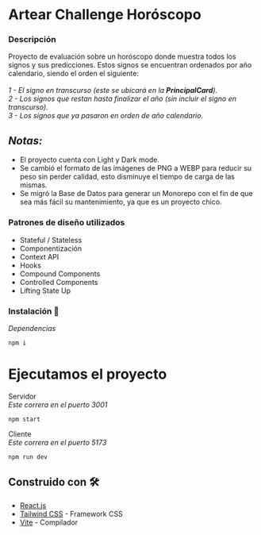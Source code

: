 # Artear Challenge Horóscopo
### Descripción
Proyecto de evaluación sobre un horóscopo donde muestra todos los signos y sus predicciones. Estos signos se encuentran ordenados por año calendario, siendo el orden el siguiente:\
\
_1 - El signo en transcurso (este se ubicará en la **PrincipalCard**)._\
_2 - Los signos que restan hasta finalizar el año (sin incluir el signo en transcurso)._\
_3 - Los signos que ya pasaron en orden de año calendario._

## ***Notas:***
* El proyecto cuenta con Light y Dark mode.
* Se cambió el formato de las imágenes de PNG a WEBP para reducir su peso sin perder calidad, esto disminuye el tiempo de carga de las mismas.
* Se migró la Base de Datos para generar un Monorepo con el fin de que sea más fácil su mantenimiento, ya que es un proyecto chico.

### Patrones de diseño utilizados
* Stateful / Stateless
* Componentización
* Context API
* Hooks
* Compound Components
* Controlled Components
* Lifting State Up

### Instalación 🔧

_Dependencias_

```
npm i 
```

# Ejecutamos el proyecto

Servidor\
_Este correra en el puerto 3001_
```
npm start
```

Cliente\
_Este correra en el puerto 5173_
```
npm run dev
```

## Construido con 🛠️

* [React.js](https://create-react-app.dev/docs/getting-started)
* [Tailwind CSS](https://tailwindcss.com/) - Framework CSS
* [Vite](https://vitejs.dev/) - Compilador
